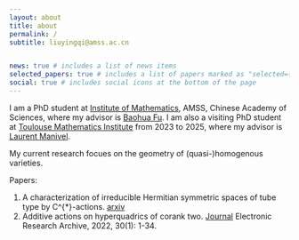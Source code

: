 ```yaml
---
layout: about
title: about
permalink: /
subtitle: liuyingqi@amss.ac.cn


news: true # includes a list of news items
selected_papers: true # includes a list of papers marked as "selected={true}"
social: true # includes social icons at the bottom of the page
---
```

I am a PhD student at	[Institute of Mathematics](http://www.math.ac.cn/), AMSS, Chinese Academy of Sciences, where my advisor is [Baohua Fu](http://www.math.ac.cn/people/fbh/). I am also a visiting PhD student at [Toulouse Mathematics Institute](https://www.math.univ-toulouse.fr/fr/) from 2023 to 2025, where my advisor is [Laurent Manivel](https://manivel.perso.math.cnrs.fr/).

My current research focues on the geometry of (quasi-)homogenous varieties. 

Papers:
1. A characterization of irreducible Hermitian symmetric spaces of tube type by C^{*}-actions. [arxiv](https://arxiv.org/abs/2302.04472) 
2. Additive actions on hyperquadrics of corank two. [Journal](https://www.aimspress.com/article/doi/10.3934/era.2022001?viewType=HTML) Electronic Research Archive, 2022, 30(1): 1-34.




